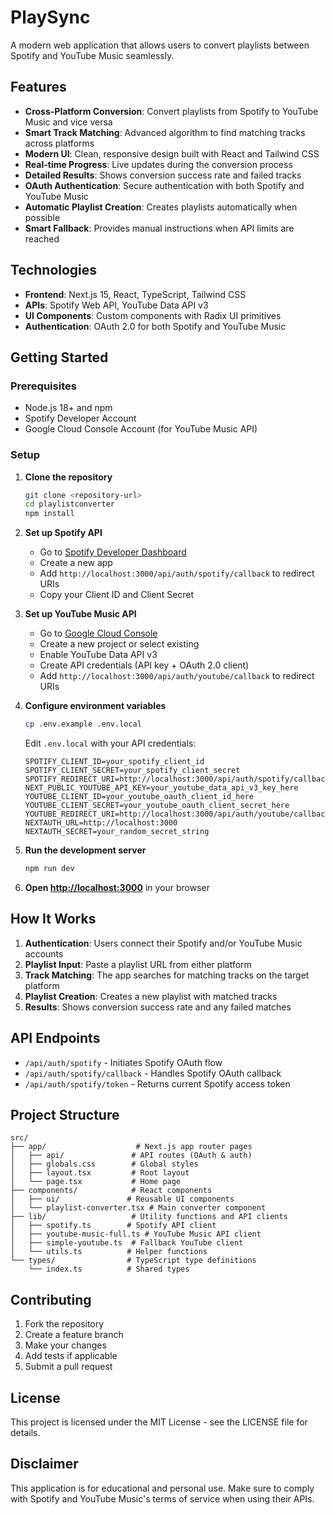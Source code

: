 # PlaySync

A modern web application that allows users to convert playlists between Spotify and YouTube Music seamlessly.

## Features

- **Cross-Platform Conversion**: Convert playlists from Spotify to YouTube Music and vice versa
- **Smart Track Matching**: Advanced algorithm to find matching tracks across platforms
- **Modern UI**: Clean, responsive design built with React and Tailwind CSS
- **Real-time Progress**: Live updates during the conversion process
- **Detailed Results**: Shows conversion success rate and failed tracks
- **OAuth Authentication**: Secure authentication with both Spotify and YouTube Music
- **Automatic Playlist Creation**: Creates playlists automatically when possible
- **Smart Fallback**: Provides manual instructions when API limits are reached

## Technologies

- **Frontend**: Next.js 15, React, TypeScript, Tailwind CSS
- **APIs**: Spotify Web API, YouTube Data API v3
- **UI Components**: Custom components with Radix UI primitives
- **Authentication**: OAuth 2.0 for both Spotify and YouTube Music

## Getting Started

### Prerequisites

- Node.js 18+ and npm
- Spotify Developer Account
- Google Cloud Console Account (for YouTube Music API)

### Setup

1. **Clone the repository**
   ```bash
   git clone <repository-url>
   cd playlistconverter
   npm install
   ```

2. **Set up Spotify API**
   - Go to [Spotify Developer Dashboard](https://developer.spotify.com/dashboard)
   - Create a new app
   - Add `http://localhost:3000/api/auth/spotify/callback` to redirect URIs
   - Copy your Client ID and Client Secret

3. **Set up YouTube Music API**
   - Go to [Google Cloud Console](https://console.cloud.google.com/)
   - Create a new project or select existing
   - Enable YouTube Data API v3
   - Create API credentials (API key + OAuth 2.0 client)
   - Add `http://localhost:3000/api/auth/youtube/callback` to redirect URIs

4. **Configure environment variables**
   ```bash
   cp .env.example .env.local
   ```
   Edit `.env.local` with your API credentials:
   ```
   SPOTIFY_CLIENT_ID=your_spotify_client_id
   SPOTIFY_CLIENT_SECRET=your_spotify_client_secret
   SPOTIFY_REDIRECT_URI=http://localhost:3000/api/auth/spotify/callback
   NEXT_PUBLIC_YOUTUBE_API_KEY=your_youtube_data_api_v3_key_here
   YOUTUBE_CLIENT_ID=your_youtube_oauth_client_id_here
   YOUTUBE_CLIENT_SECRET=your_youtube_oauth_client_secret_here
   YOUTUBE_REDIRECT_URI=http://localhost:3000/api/auth/youtube/callback
   NEXTAUTH_URL=http://localhost:3000
   NEXTAUTH_SECRET=your_random_secret_string
   ```

5. **Run the development server**
   ```bash
   npm run dev
   ```

6. **Open [http://localhost:3000](http://localhost:3000)** in your browser

## How It Works

1. **Authentication**: Users connect their Spotify and/or YouTube Music accounts
2. **Playlist Input**: Paste a playlist URL from either platform
3. **Track Matching**: The app searches for matching tracks on the target platform
4. **Playlist Creation**: Creates a new playlist with matched tracks
5. **Results**: Shows conversion success rate and any failed matches

## API Endpoints

- `/api/auth/spotify` - Initiates Spotify OAuth flow
- `/api/auth/spotify/callback` - Handles Spotify OAuth callback
- `/api/auth/spotify/token` - Returns current Spotify access token

## Project Structure

```
src/
├── app/                    # Next.js app router pages
│   ├── api/               # API routes (OAuth & auth)
│   ├── globals.css        # Global styles
│   ├── layout.tsx         # Root layout
│   └── page.tsx           # Home page
├── components/            # React components
│   ├── ui/               # Reusable UI components
│   └── playlist-converter.tsx # Main converter component
├── lib/                   # Utility functions and API clients
│   ├── spotify.ts        # Spotify API client
│   ├── youtube-music-full.ts # YouTube Music API client
│   ├── simple-youtube.ts  # Fallback YouTube client
│   └── utils.ts          # Helper functions
└── types/                # TypeScript type definitions
    └── index.ts          # Shared types
```

## Contributing

1. Fork the repository
2. Create a feature branch
3. Make your changes
4. Add tests if applicable
5. Submit a pull request

## License

This project is licensed under the MIT License - see the LICENSE file for details.

## Disclaimer

This application is for educational and personal use. Make sure to comply with Spotify and YouTube Music's terms of service when using their APIs.
